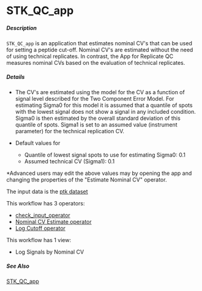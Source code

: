 # STK_QC_app

##### Description

`STK_QC_app` is an application that estimates nominal CV's that can be used for setting a peptide cut-off. 
Nominal CV's are estimated without the need of using technical replicates. In contrast, the App for Replicate QC measures nominal CVs based on the evaluation of technical replicates.

##### Details

* The CV's are estimated using the model for the CV as a function of signal level described for the Two Component Error Model. For estimating Sigma0 for this model
it is assumed that a quantile of spots with the lowest signal does not show a signal in any included condition. Sigma0 is then estimated by the overall standard deviation of this quantile of spots. Sigma1 is set to an assumed value (instrument parameter) for the technical replication CV.

* Default values for
   - Quantile of lowest signal spots to use for estimating Sigma0: 0.1
   - Assumed technical CV (Sigma1): 0.1
  
*Advanced users may edit the above values may by opening the app and changing the properties of the "Estimate Nominal CV" operator.

The input data is the [ptk dataset](https://tercen.com/r/7f865df18753ebf56ca2bbafe1ef7497)

This workflow has 3 operators:

* [check_input_operator](https://github.com/tercen/check_input_operator)
* [Nominal CV Estimate operator](https://github.com/tercen/nominal_cv_estimate_operator)
* [Log Cutoff operator](https://github.com/tercen/log_cutoff_operator)

This workflow has 1 view:

* Log Signals by Nominal CV

##### See Also

[STK_QC_app](https://github.com/tercen/STK_QC_app)
